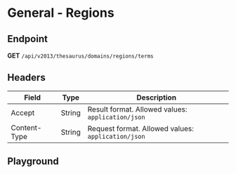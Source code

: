 <script setup>
import "../../../style.css"
import SwaggerUI from "../../../swagger/view/SwaggerUI.vue"
import swaggerJson from "../../../swagger/json/thesaurus.general.regions.json";
</script>


# General - Regions

## Endpoint

**GET** `/api/v2013/thesaurus/domains/regions/terms`

## Headers

| Field            | Type   | Description                    |
| ---------------- | ------ | ------------------------------ |
| Accept           | String | Result format. Allowed values: `application/json`  |
| Content-Type     | String | Request format. Allowed values: `application/json` |

## Playground

<SwaggerUI :swaggerJson="swaggerJson" />